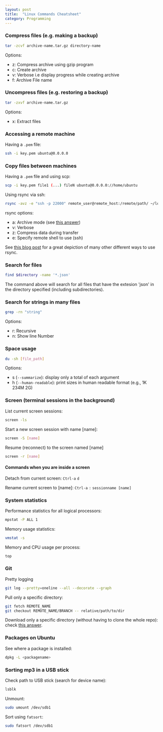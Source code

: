 ```yaml
---
layout: post
title:  "Linux Commands Cheatsheet"
category: Programming
---
```


<!-- # Useful linux commands -->

### Compress files (e.g. making a backup)
```bash
tar -zcvf archive-name.tar.gz directory-name
```
Options:

- z: Compress archive using gzip program
- c: Create archive
- v: Verbose i.e display progress while creating archive
- f: Archive File name

### Uncompress files (e.g. restoring a backup)
```bash
tar -zxvf archive-name.tar.gz
```
Options:

- x: Extract files


### Accessing a remote machine
Having a `.pem` file:
```bash
ssh -i key.pem ubuntu@0.0.0.0
```


### Copy files between machines
Having a `.pem` file and using scp:
```bash
scp -i key.pem file1 (...) fileN ubuntu@0.0.0.0://home/ubuntu
```

Using rsync via ssh:
```bash
rsync -avz -e "ssh -p 22000" remote_user@remote_host:/remote/path/ ~/local/path/
```
rsync options:

- a: Archive mode (see [this answer](https://serverfault.com/a/141778/360330))
- v: Verbose
- z: Compress data during transfer
- e: Specify remote shell to use (ssh)

See [this blog post](https://www.tecmint.com/rsync-local-remote-file-synchronization-commands/) for a great depiction of many other different ways to use rsync.

### Search for files

```bash
find $directory -name '*.json'
```
The command above will search for all files that have the extesion 'json' in the directory specified (including subdirectories).


### Search for strings in many files
```bash
grep -rn "string"
```
Options:

- r: Recursive
- n: Show line Number


### Space usage
```bash
du -sh [file_path]
```
Options:

- s (`--summarize`): display only a total of each argument
- h (`--human-readable`): print sizes in human readable format (e.g., 1K 234M 2G)


### Screen (terminal sessions in the background)

List current screen sessions:
```bash
screen -ls
```

Start a new screen session with name [name]:
```bash
screen -S [name]
```

Resume (reconnect) to the screen named [name]
```bash
screen -r [name]
```

#### Commands when you are inside a screen

Detach from current screen:
`Ctrl-a` `d`

Rename current screen to [name]:
`Ctrl-a` `:` `sessionname [name]`


### System statistics

Performance statistics for all logical processors:
```bash
mpstat -P ALL 1
```

Memory usage statistics:
```bash
vmstat -s
```

Memory and CPU usage per process:
```bash
top
```

### Git

Pretty logging
```bash
git log --pretty=oneline --all --decorate --graph
```

Pull only a specific directory:
```bash
git fetch REMOTE_NAME
git checkout REMOTE_NAME/BRANCH -- relative/path/to/dir
```

Download only a specific directory (without having to clone the whole repo):
check [this answer](https://stackoverflow.com/a/18194523/5103881).


### Packages on Ubuntu

See where a package is installed:
```bash
dpkg -L <packagename>
```


### Sorting mp3 in a USB stick

Check path to USB stick (search for device name):
```bash
lsblk
```

Unmount:
```bash
sudo umount /dev/sdb1
```

Sort using `fatsort`:
```bash
sudo fatsort /dev/sdb1
```
